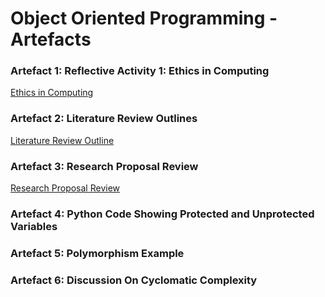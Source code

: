 # Object Oriented Programming - Artefacts 


### Artefact 1: Reflective Activity 1: Ethics in Computing

[Ethics in Computing](/pdf/e_portfolio_development.pdf)


### Artefact 2: Literature Review Outlines

[Literature Review Outline](/pdf/collaborative_discussion.pdf)


### Artefact 3: Research Proposal Review

[Research Proposal Review](/pdf/uml_in_sdlc.pdf)


### Artefact 4: Python Code Showing Protected and Unprotected Variables


### Artefact 5: Polymorphism Example


### Artefact 6: Discussion On Cyclomatic Complexity






